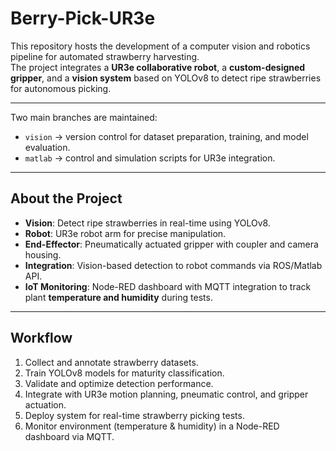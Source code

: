 # Berry-Pick-UR3e
This repository hosts the development of a computer vision and robotics pipeline for automated strawberry harvesting.  
The project integrates a **UR3e collaborative robot**, a **custom-designed gripper**, and a **vision system** based on YOLOv8 to detect ripe strawberries for autonomous picking.  

---

Two main branches are maintained:  
- `vision` → version control for dataset preparation, training, and model evaluation.  
- `matlab` → control and simulation scripts for UR3e integration.  

---

## About the Project  

- **Vision**: Detect ripe strawberries in real-time using YOLOv8.  
- **Robot**: UR3e robot arm for precise manipulation.  
- **End-Effector**: Pneumatically actuated gripper with coupler and camera housing.  
- **Integration**: Vision-based detection to robot commands via ROS/Matlab API.  
- **IoT Monitoring**: Node-RED dashboard with MQTT integration to track plant **temperature and humidity** during tests.  

---

## Workflow  

1. Collect and annotate strawberry datasets.  
2. Train YOLOv8 models for maturity classification.  
3. Validate and optimize detection performance.  
4. Integrate with UR3e motion planning, pneumatic control, and gripper actuation.  
5. Deploy system for real-time strawberry picking tests.  
6. Monitor environment (temperature & humidity) in a Node-RED dashboard via MQTT.  


